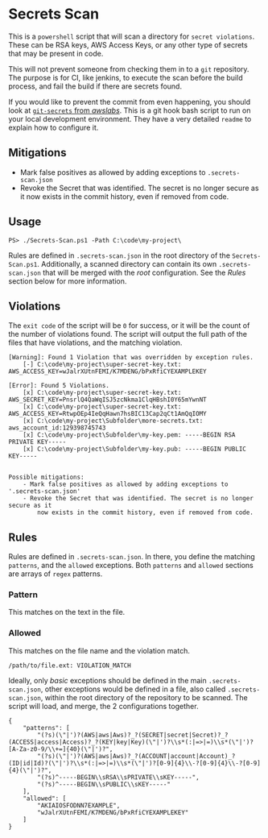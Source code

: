 # Secrets Scan

This is a `powershell` script that will scan a directory for `secret violations`. These can be RSA keys,
AWS Access Keys, or any other type of secrets that may be present in code.

This will not prevent someone from checking them in to a `git` repository. The
purpose is for CI, like jenkins, to execute the scan before the build process,
and fail the build if there are secrets found.

If you would like to prevent the commit from even happening, you should look at
[`git-secrets` from _awslabs_](https://github.com/awslabs/git-secrets). This is a git hook bash script to run on your local development environment. They have a very detailed `readme`
to explain how to configure it.

## Mitigations

-  Mark false positives as allowed by adding exceptions to `.secrets-scan.json`
- Revoke the Secret that was identified. The secret is no longer secure as it now exists in the commit history, even if removed from code.

## Usage

`PS> ./Secrets-Scan.ps1 -Path C:\code\my-project\`

Rules are defined in `.secrets-scan.json` in the root directory of the `Secrets-Scan.ps1`.
Additionally, a scanned directory can contain its own `.secrets-scan.json` that will be
merged with the _root_ configuration. See the *Rules* section below for more information.

## Violations

The `exit code` of the script will be `0` for success, or it will be the count
of the number of violations found. The script will output the full path of the
files that have violations, and the matching violation.

```
[Warning]: Found 1 Violation that was overridden by exception rules.
	[-] C:\code\my-project\super-secret-key.txt: AWS_ACCESS_KEY=wJalrXUtnFEMI/K7MDENG/bPxRfiCYEXAMPLEKEY

[Error]: Found 5 Violations.
	[x] C:\code\my-project\super-secret-key.txt: AWS_SECRET_KEY=PnsrlQ4QaWqISJ5zcNkma1ClqHBshI0Y65mYwnNT
	[x] C:\code\my-project\super-secret-key.txt: AWS_ACCESS_KEY=RtwpOEp4IeQqHawn7hsBIC13Cap2qCt1AmQqIOMY
	[x] C:\code\my-project\Subfolder\more-secrets.txt: aws_account_id:129398745743
	[x] C:\code\my-project\Subfolder\my-key.pem: -----BEGIN RSA PRIVATE KEY-----
	[x] C:\code\my-project\Subfolder\my-key.pub: -----BEGIN PUBLIC KEY-----


Possible mitigations:
	- Mark false positives as allowed by adding exceptions to '.secrets-scan.json'
	- Revoke the Secret that was identified. The secret is no longer secure as it
	    now exists in the commit history, even if removed from code.

```

## Rules

Rules are defined in `.secrets-scan.json`. In there, you define the matching `patterns`,
and the `allowed` exceptions. Both `patterns` and `allowed` sections are arrays of
`regex` patterns.

### Pattern
This matches on the text in the file.

### Allowed
This matches on the file name and the violation match.

`/path/to/file.ext: VIOLATION_MATCH`

Ideally, only _basic_ exceptions should be defined in the main `.secrets-scan.json`,
other exceptions would be defined in a file, also called `.secrets-scan.json`, within
the root directory of the repository to be scanned. The script will load, and merge,
the 2 configurations together.

```
{
	"patterns": [
		"(?s)(\"|')?(AWS|aws|Aws)?_?(SECRET|secret|Secret)?_?(ACCESS|access|Access)?_?(KEY|key|Key)(\"|')?\\s*(:|=>|=)\\s*(\"|')?[A-Za-z0-9/\\+=]{40}(\"|')?",
		"(?s)(\"|')?(AWS|aws|Aws)?_?(ACCOUNT|account|Account)_?(ID|id|Id)?(\"|')?\\s*(:|=>|=)\\s*(\"|')?[0-9]{4}\\-?[0-9]{4}\\-?[0-9]{4}(\"|')?",
		"(?s)^-----BEGIN\\sRSA\\sPRIVATE\\sKEY-----",
		"(?s)^-----BEGIN\\sPUBLIC\\sKEY-----"
	],
	"allowed": [
		"AKIAIOSFODNN7EXAMPLE",
		"wJalrXUtnFEMI/K7MDENG/bPxRfiCYEXAMPLEKEY"
	]
}
```
